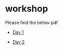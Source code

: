 # workshop

Please find the below pdf

- [Day 1](https://vchrombie.github.io/workshop/day1.pdf)

- [Day 2](https://vchrombie.github.io/workshop/day2.pdf)
